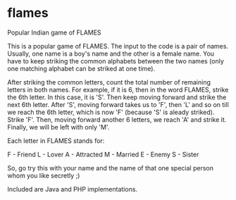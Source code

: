 flames
======

Popular Indian game of FLAMES


This is a popular game of FLAMES. The input to the code is a pair of names. Usually, one name is a boy's name and the other is a female name. You have to keep striking the common alphabets between the two names (only one matching alphabet can be striked at one time).

After striking the common letters, count the total number of remaining letters in both names. For example, if it is 6, then in the word FLAMES, strike the 6th letter. In this case, it is 'S'. Then keep moving forward and strike the next 6th letter. After 'S', moving forward takes us to 'F', then 'L' and so on till we reach the 6th letter, which is now 'F' (because 'S' is aleady striked). Strike 'F'. Then, moving forward another 6 letters, we reach 'A' and strike it. Finally, we will be left with only 'M'.

Each letter in FLAMES stands for:

F - Friend
L - Lover
A - Attracted
M - Married
E - Enemy
S - Sister

So, go try this with your name and the name of that one special person whom you like secretly ;)

Included are Java and PHP implementations.
